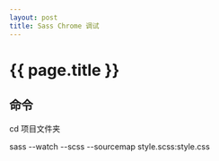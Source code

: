 ```yaml
---
layout: post
title: Sass Chrome 调试
---
```


{{ page.title }}
================

命令
-----------------------------------------------------

cd 项目文件夹

sass --watch --scss --sourcemap style.scss:style.css

